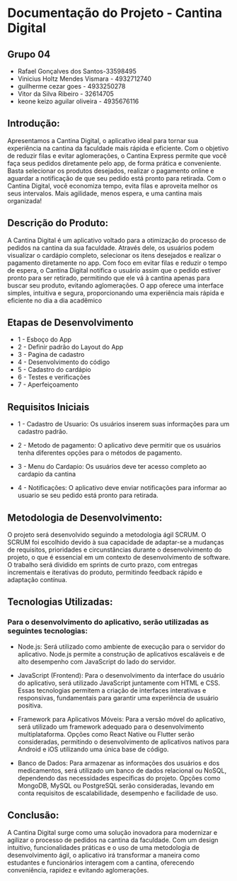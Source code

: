 # Documentação do Projeto - Cantina Digital

## Grupo 04
- Rafael Gonçalves dos Santos-33598495
- Vinicius Holtz Mendes Vismara - 4932712740
- guilherme cezar goes - 4933250278
- Vitor da Silva Ribeiro - 32614705
- keone keizo aguilar oliveira - 4935676116

## Introdução:

Apresentamos a Cantina Digital, o aplicativo ideal para tornar sua experiência na cantina da faculdade mais rápida e eficiente. Com o objetivo de reduzir filas e evitar aglomerações, o Cantina Express permite que você faça seus pedidos diretamente pelo app, de forma prática e conveniente. Basta selecionar os produtos desejados, realizar o pagamento online e aguardar a notificação de que seu pedido está pronto para retirada. Com o Cantina Digital, você economiza tempo, evita filas e aproveita melhor os seus intervalos. Mais agilidade, menos espera, e uma cantina mais organizada!


## Descrição do Produto:

A Cantina Digital é um aplicativo voltado para a otimização do processo de pedidos na cantina da sua faculdade. Através dele, os usuários podem visualizar o cardápio completo, selecionar os itens desejados e realizar o pagamento diretamente no app. Com foco em evitar filas e reduzir o tempo de espera, o Cantina Digital notifica o usuário assim que o pedido estiver pronto para ser retirado, permitindo que ele vá à cantina apenas para buscar seu produto, evitando aglomerações. O app oferece uma interface simples, intuitiva e segura, proporcionando uma experiência mais rápida e eficiente no dia a dia acadêmico

## Etapas de Desenvolvimento 
- 1 -	Esboço do App
- 2 -	Definir padrão do Layout do App
- 3 -	Pagina de cadastro
- 4 -	Desenvolvimento do código
- 5 -	Cadastro do cardápio 
- 6 -	Testes e verificações
- 7 -	Aperfeiçoamento 




## Requisitos Iniciais

- 1 - Cadastro de Usuario: Os usuários inserem suas informações para um cadastro padrão.

- 2 - Metodo de pagamento: O aplicativo deve permitir que os usuários tenha diferentes opções para o métodos de pagamento.

- 3 - Menu do Cardapio: Os usuários deve ter acesso completo ao cardapio da cantina
  
- 4 - Notificações: O aplicativo deve enviar notificações para informar ao usuario se seu pedido está pronto para retirada.

## Metodologia de Desenvolvimento:

O projeto será desenvolvido seguindo a metodologia ágil SCRUM. O SCRUM foi escolhido devido à sua capacidade de adaptar-se a mudanças de requisitos, prioridades e circunstâncias durante o desenvolvimento do projeto, o que é essencial em um contexto de desenvolvimento de software. O trabalho será dividido em sprints de curto prazo, com entregas incrementais e iterativas do produto, permitindo feedback rápido e adaptação contínua. 

## Tecnologias Utilizadas:

### Para o desenvolvimento do aplicativo, serão utilizadas as seguintes tecnologias:

- Node.js: Será utilizado como ambiente de execução para o servidor do aplicativo. Node.js permite a construção de aplicativos escaláveis e de alto desempenho com JavaScript do lado do servidor.

- JavaScript (Frontend): Para o desenvolvimento da interface do usuário do aplicativo, será utilizado JavaScript juntamente com HTML e CSS. Essas tecnologias permitem a criação de interfaces interativas e responsivas, fundamentais para garantir uma experiência de usuário positiva.

- Framework para Aplicativos Móveis: Para a versão móvel do aplicativo, será utilizado um framework adequado para o desenvolvimento multiplataforma. Opções como React Native ou Flutter serão consideradas, permitindo o desenvolvimento de aplicativos nativos para Android e iOS utilizando uma única base de código.

- Banco de Dados: Para armazenar as informações dos usuários e dos medicamentos, será utilizado um banco de dados relacional ou NoSQL, dependendo das necessidades específicas do projeto. Opções como MongoDB, MySQL ou PostgreSQL serão consideradas, levando em conta requisitos de escalabilidade, desempenho e facilidade de uso.

## Conclusão:

A Cantina Digital surge como uma solução inovadora para modernizar e agilizar o processo de pedidos na cantina da faculdade. Com um design intuitivo, funcionalidades práticas e o uso de uma metodologia de desenvolvimento ágil, o aplicativo irá transformar a maneira como estudantes e funcionários interagem com a cantina, oferecendo conveniência, rapidez e evitando aglomerações.


